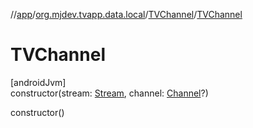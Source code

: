 //[app](../../../index.md)/[org.mjdev.tvapp.data.local](../index.md)/[TVChannel](index.md)/[TVChannel](-t-v-channel.md)

# TVChannel

[androidJvm]\
constructor(stream: [Stream](../../org.mjdev.tvapp.data.remote/-stream/index.md), channel: [Channel](../../org.mjdev.tvapp.data.remote/-channel/index.md)?)

constructor()
